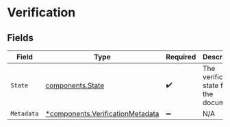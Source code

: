 # Verification


## Fields

| Field                                                                               | Type                                                                                | Required                                                                            | Description                                                                         |
| ----------------------------------------------------------------------------------- | ----------------------------------------------------------------------------------- | ----------------------------------------------------------------------------------- | ----------------------------------------------------------------------------------- |
| `State`                                                                             | [components.State](../../models/components/state.md)                                | :heavy_check_mark:                                                                  | The verification state for the document.                                            |
| `Metadata`                                                                          | [*components.VerificationMetadata](../../models/components/verificationmetadata.md) | :heavy_minus_sign:                                                                  | N/A                                                                                 |